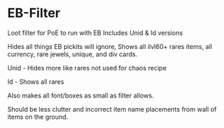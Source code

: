 # EB-Filter
Loot filter for PoE to run with EB
Includes Unid & Id versions

Hides all things EB pickits will ignore, Shows all ilvl60+ rares items, all currency, rare jewels, unique, and div cards.

Unid - Hides more like rares not used for chaos recipe

Id - Shows all rares

Also makes all font/boxes as small as filter allows. 

Should be less clutter and incorrect item name placements from wall of items on the ground.
